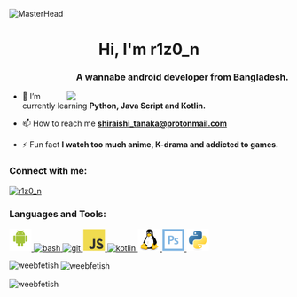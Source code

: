 ![MasterHead](https://imgur.com/a/tTSwLB0)
<h1 align="center">Hi, I'm r1z0_n</h1>
<h3 align="right">A wannabe android developer from Bangladesh.</h3>
<img align="right" width ="400" src="https://media.tenor.com/ZtuVwa_2f1oAAAAC/kobayashi-san-chi-no-maid-dragon-anime.gif">
 
 - 🌱 I’m currently learning **Python, Java Script and Kotlin.**
 
 - 📫 How to reach me **shiraishi_tanaka@protonmail.com**
 
 - ⚡ Fun fact **I watch too much anime, K-drama and addicted to games.**

<h3 align="left">Connect with me:</h3>
<p align="left">
<a href="https://twitter.com/r1z0_n" target="blank"><img align="center" src="https://raw.githubusercontent.com/rahuldkjain/github-profile-readme-generator/master/src/images/icons/Social/twitter.svg" alt="r1z0_n" height="30" width="40" /></a>
</p>

<h3 align="left">Languages and Tools:</h3>
<p align="left"> <a href="https://developer.android.com" target="_blank" rel="noreferrer"> <img src="https://raw.githubusercontent.com/devicons/devicon/master/icons/android/android-original-wordmark.svg" alt="android" width="40" height="40"/> </a> <a href="https://www.gnu.org/software/bash/" target="_blank" rel="noreferrer"> <img src="https://www.vectorlogo.zone/logos/gnu_bash/gnu_bash-icon.svg" alt="bash" width="40" height="40"/> </a> <a href="https://git-scm.com/" target="_blank" rel="noreferrer"> <img src="https://www.vectorlogo.zone/logos/git-scm/git-scm-icon.svg" alt="git" width="40" height="40"/> </a> <a href="https://developer.mozilla.org/en-US/docs/Web/JavaScript" target="_blank" rel="noreferrer"> <img src="https://raw.githubusercontent.com/devicons/devicon/master/icons/javascript/javascript-original.svg" alt="javascript" width="40" height="40"/> </a> <a href="https://kotlinlang.org" target="_blank" rel="noreferrer"> <img src="https://www.vectorlogo.zone/logos/kotlinlang/kotlinlang-icon.svg" alt="kotlin" width="40" height="40"/> </a> <a href="https://www.linux.org/" target="_blank" rel="noreferrer"> <img src="https://raw.githubusercontent.com/devicons/devicon/master/icons/linux/linux-original.svg" alt="linux" width="40" height="40"/> </a> <a href="https://www.photoshop.com/en" target="_blank" rel="noreferrer"> <img src="https://raw.githubusercontent.com/devicons/devicon/master/icons/photoshop/photoshop-line.svg" alt="photoshop" width="40" height="40"/> </a> <a href="https://www.python.org" target="_blank" rel="noreferrer"> <img src="https://raw.githubusercontent.com/devicons/devicon/master/icons/python/python-original.svg" alt="python" width="40" height="40"/> </a> </p>

<p><img align="left" src="https://github-readme-stats.vercel.app/api/top-langs?username=weebfetish&show_icons=true&locale=en&layout=compact" alt="weebfetish" /></p>

<p>&nbsp;<img align="center" src="https://github-readme-stats.vercel.app/api?username=weebfetish&show_icons=true&locale=en" alt="weebfetish" /></p>

<p><img align="center" src="https://github-readme-streak-stats.herokuapp.com/?user=weebfetish&" alt="weebfetish" /></p>
